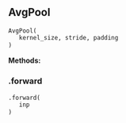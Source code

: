 #


## AvgPool
```python 
AvgPool(
   kernel_size, stride, padding
)
```




**Methods:**


### .forward
```python
.forward(
   inp
)
```

